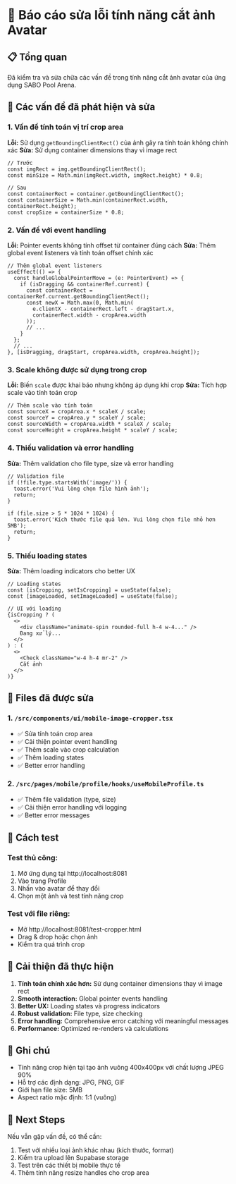 # 🔧 Báo cáo sửa lỗi tính năng cắt ảnh Avatar

## 📋 Tổng quan
Đã kiểm tra và sửa chữa các vấn đề trong tính năng cắt ảnh avatar của ứng dụng SABO Pool Arena.

## 🐛 Các vấn đề đã phát hiện và sửa

### 1. **Vấn đề tính toán vị trí crop area**
**Lỗi:** Sử dụng `getBoundingClientRect()` của ảnh gây ra tính toán không chính xác
**Sửa:** Sử dụng container dimensions thay vì image rect

```tsx
// Trước
const imgRect = img.getBoundingClientRect();
const minSize = Math.min(imgRect.width, imgRect.height) * 0.8;

// Sau  
const containerRect = container.getBoundingClientRect();
const containerSize = Math.min(containerRect.width, containerRect.height);
const cropSize = containerSize * 0.8;
```

### 2. **Vấn đề với event handling**
**Lỗi:** Pointer events không tính offset từ container đúng cách
**Sửa:** Thêm global event listeners và tính toán offset chính xác

```tsx
// Thêm global event listeners
useEffect(() => {
  const handleGlobalPointerMove = (e: PointerEvent) => {
    if (isDragging && containerRef.current) {
      const containerRect = containerRef.current.getBoundingClientRect();
      const newX = Math.max(0, Math.min(
        e.clientX - containerRect.left - dragStart.x, 
        containerRect.width - cropArea.width
      ));
      // ...
    }
  };
  // ...
}, [isDragging, dragStart, cropArea.width, cropArea.height]);
```

### 3. **Scale không được sử dụng trong crop**
**Lỗi:** Biến `scale` được khai báo nhưng không áp dụng khi crop
**Sửa:** Tích hợp scale vào tính toán crop

```tsx
// Thêm scale vào tính toán
const sourceX = cropArea.x * scaleX / scale;
const sourceY = cropArea.y * scaleY / scale;
const sourceWidth = cropArea.width * scaleX / scale;
const sourceHeight = cropArea.height * scaleY / scale;
```

### 4. **Thiếu validation và error handling**
**Sửa:** Thêm validation cho file type, size và error handling

```tsx
// Validation file
if (!file.type.startsWith('image/')) {
  toast.error('Vui lòng chọn file hình ảnh');
  return;
}

if (file.size > 5 * 1024 * 1024) {
  toast.error('Kích thước file quá lớn. Vui lòng chọn file nhỏ hơn 5MB');
  return;
}
```

### 5. **Thiếu loading states**
**Sửa:** Thêm loading indicators cho better UX

```tsx
// Loading states
const [isCropping, setIsCropping] = useState(false);
const [imageLoaded, setImageLoaded] = useState(false);

// UI với loading
{isCropping ? (
  <>
    <div className="animate-spin rounded-full h-4 w-4..." />
    Đang xử lý...
  </>
) : (
  <>
    <Check className="w-4 h-4 mr-2" />
    Cắt ảnh
  </>
)}
```

## 🎯 Files đã được sửa

### 1. `/src/components/ui/mobile-image-cropper.tsx`
- ✅ Sửa tính toán crop area
- ✅ Cải thiện pointer event handling  
- ✅ Thêm scale vào crop calculation
- ✅ Thêm loading states
- ✅ Better error handling

### 2. `/src/pages/mobile/profile/hooks/useMobileProfile.ts`
- ✅ Thêm file validation (type, size)
- ✅ Cải thiện error handling với logging
- ✅ Better error messages

## 🧪 Cách test

### Test thủ công:
1. Mở ứng dụng tại http://localhost:8081
2. Vào trang Profile 
3. Nhấn vào avatar để thay đổi
4. Chọn một ảnh và test tính năng crop

### Test với file riêng:
- Mở http://localhost:8081/test-cropper.html
- Drag & drop hoặc chọn ảnh
- Kiểm tra quá trình crop

## 🚀 Cải thiện đã thực hiện

1. **Tính toán chính xác hơn:** Sử dụng container dimensions thay vì image rect
2. **Smooth interaction:** Global pointer events handling
3. **Better UX:** Loading states và progress indicators  
4. **Robust validation:** File type, size checking
5. **Error handling:** Comprehensive error catching với meaningful messages
6. **Performance:** Optimized re-renders và calculations

## 📝 Ghi chú

- Tính năng crop hiện tại tạo ảnh vuông 400x400px với chất lượng JPEG 90%
- Hỗ trợ các định dạng: JPG, PNG, GIF
- Giới hạn file size: 5MB
- Aspect ratio mặc định: 1:1 (vuông)

## 🔄 Next Steps

Nếu vẫn gặp vấn đề, có thể cần:
1. Test với nhiều loại ảnh khác nhau (kích thước, format)
2. Kiểm tra upload lên Supabase storage
3. Test trên các thiết bị mobile thực tế
4. Thêm tính năng resize handles cho crop area
